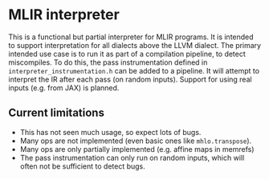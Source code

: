 # MLIR interpreter

This is a functional but partial interpreter for MLIR programs. It is intended
to support interpretation for all dialects above the LLVM dialect. The primary
intended use case is to run it as part of a compilation pipeline, to detect
miscompiles. To do this, the pass instrumentation defined in
`interpreter_instrumentation.h` can be added to a pipeline. It will attempt to
interpret the IR after each pass (on random inputs). Support for using real
inputs (e.g. from JAX) is planned.

## Current limitations

*   This has not seen much usage, so expect lots of bugs.
*   Many ops are not implemented (even basic ones like `mhlo.transpose`).
*   Many ops are only partially implemented (e.g. affine maps in memrefs)
*   The pass instrumentation can only run on random inputs, which will often not
    be sufficient to detect bugs.
